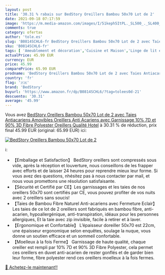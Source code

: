 ```yaml
---
layout: post
title: '30.31 % rabais sur BedStory Oreillers Bambou 50x70 Lot de 2'
date: 2021-09-18 07:17:59
image: 'https://m.media-amazon.com/images/I/51keph5ItPL._SL500_._SL400_.jpg'
comments: true
category: ofertas
author: 'tole.es'
slug: 'B0814SCHL6-fr BedStory Oreillers Bambou 50x70 Lot de 2 avec Taies...'
sku: 'B0814SCHL6-fr'
tags: [ 'Ameublement et décoration','Cuisine et Maison','Linge de lit et oreillers','Literie et linge de maison','Oreillers','Oreillers classiques','bedstory', ]
actualPrice: 45.99 EUR
currency: EUR
price: 45.99
comparePrice: 65.99 EUR
prodname: 'BedStory Oreillers Bambou 50x70 Lot de 2 avec Taies Antiacariens Amovibles  Oreillers Anti Acariens avec Garnissage 10% 7D et 90% 3D Fibre Polyester  Oreillers Qualité Hotel'
country: 'fr'
flag: '🇫🇷'
brand: 'BedStory'
buyurl: 'https://www.amazon.fr/dp/B0814SCHL6/?tag=tolees0d-21'
descuento: '30.31'
average: '45.99'
---
```


Vous avez [BedStory Oreillers Bambou 50x70 Lot de 2 avec Taies Antiacariens Amovibles  Oreillers Anti Acariens avec Garnissage 10% 7D et 90% 3D Fibre Polyester  Oreillers Qualité Hotel](https://www.amazon.fr/dp/B0814SCHL6/?tag=tolees0d-21)  à  30.31 % de réduction, prix final  45.99 EUR (original: 65.99 EUR) ici:

[![BedStory Oreillers Bambou 50x70 Lot de 2](https://m.media-amazon.com/images/I/51keph5ItPL._SL500_._SL400_.jpg)](https://www.amazon.fr/dp/B0814SCHL6/?tag=tolees0d-21)

ℹ️:

- 【Emballage et Satisfaction】 BedStory oreillers sont compressés sous vide, après la réception et louverture, nous conseillons de les frapper avec efforts et de laisser 24 heures pour reprendre mieux leur forme. Si vous avez des questions, nhésitez pas à nous contacter par mail, et nous vous promettons une résolution satisfaisante.
- 【Sécurité et Certifié par CE】Les garnissages et les taies de nos oreillers 50x70 sont certifiés par CE, vous pouvez profiter de vos nuits avec 2 oreillers sans soucis!
- 【Taies de Bambou Fibre Naturel Anti-acariens avec Fermeture Eclair】Les taies de ce lot de 2 oreillers sont fabriqués en bambou fibre, anti-acarien, hypoallergénique, anti-transpiration, idéaux pour les personnes allergiques, Et la taie avec zip invisible, facile à retirer et à laver.
- 【Ergonomique et Confortable】 L’épaisseur doreiller 50x70 est 22cm, une épaisseur ergonomique selon enquêtes, soulage la nuque, vous donne un soutien efficace et un sommeil confortable.
- 【Moelleux à la fois Ferme】 Garnissage de haute qualité, chaque oreiller est rempli par 10% 7D et 90% 3D Fibre Polyester, cela permet ces oreillers en duvet anti-acarien de rester gonflés et de garder bien leur forme, fibre polyester rend ces oreillers moelleux à la fois fermes.

[🛒 Achetez-le maintenant!!](https://www.amazon.fr/dp/B0814SCHL6/?tag=tolees0d-21)
